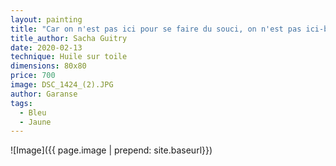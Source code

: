 ```yaml
---
layout: painting
title: "Car on n'est pas ici pour se faire du souci, on n'est pas ici-bas pour se faire du tracas. Amusez-vous comme des fous, la vie passera comme un rêve..." 
title_author: Sacha Guitry
date: 2020-02-13
technique: Huile sur toile
dimensions: 80x80
price: 700
image: DSC_1424_(2).JPG
author: Garanse
tags:
  - Bleu
  - Jaune
---
```

![Image]({{ page.image | prepend: site.baseurl}})